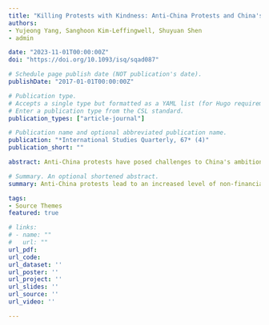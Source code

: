 ```yaml
---
title: "Killing Protests with Kindness: Anti-China Protests and China's Public Diplomacy"
authors:
- Yujeong Yang, Sanghoon Kim-Leffingwell, Shuyuan Shen
- admin

date: "2023-11-01T00:00:00Z"
doi: "https://doi.org/10.1093/isq/sqad087"

# Schedule page publish date (NOT publication's date).
publishDate: "2017-01-01T00:00:00Z"

# Publication type.
# Accepts a single type but formatted as a YAML list (for Hugo requirements).
# Enter a publication type from the CSL standard.
publication_types: ["article-journal"]

# Publication name and optional abbreviated publication name.
publication: "*International Studies Quarterly, 67* (4)"
publication_short: ""

abstract: Anti-China protests have posed challenges to China's ambition to further expand its political and economic influence globally. How does Beijing respond to anti-China protests? And how do anti-China protests affect Beijing's use of public diplomatic resources? We address these questions by examining the effect of anti-China protests on China's public diplomatic engagement across low- and middle-income countries in Asia. We argue that anti-China protests lead to an increased level of non-financial public diplomatic engagement (e.g., elite visits) as well as financial engagement through foreign aid. We further argue that the effect of anti-China protests on increasing public diplomatic engagement is contingent on regime type. This is because China takes the anti-China message from autocracies more seriously given the higher political costs of participating in public protests in autocracies. Compared to democracies, autocracies are also in a better position to use anti-China protests as a means to signal their political constraints, compelling China to invest more public diplomatic resources for the countries.

# Summary. An optional shortened abstract.
summary: Anti-China protests lead to an increased level of non-financial public diplomatic engagement (e.g., elite visits) as well as financial engagement through foreign aid. The effect of anti-China protests on increasing public diplomatic engagement is contingent on regime type.

tags:
- Source Themes
featured: true

# links:
# - name: ""
#   url: ""
url_pdf: 
url_code: 
url_dataset: ''
url_poster: ''
url_project: ''
url_slides: ''
url_source: ''
url_video: ''

---
```





